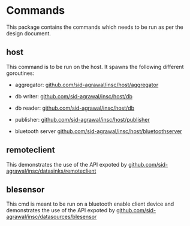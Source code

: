 # Commands

This package contains the commands which needs to be run as per the design document.



## host
This command is to be run on the host. It spawns the following different goroutines:
* aggregator: [github.com/sid-agrawal/insc/host/aggregator](github.com/sid-agrawal/insc/host/aggregator)

* db writer: [github.com/sid-agrawal/insc/host/db](github.com/sid-agrawal/insc/host/db)
* db reader: [github.com/sid-agrawal/insc/host/db](github.com/sid-agrawal/insc/host/db)
* publisher: [github.com/sid-agrawal/insc/host/publisher](github.com/sid-agrawal/insc/host/publisher)
* bluetooth server [github.com/sid-agrawal/insc/host/bluetoothserver](github.com/sid-agrawal/insc/host/bluetoothserver)


## remoteclient
This demonstrates the use of the API expoted by [github.com/sid-agrawal/insc/datasinks/remoteclient](github.com/sid-agrawal/insc/datasinks/remoteclient)


## blesensor
This cmd is meant to be run on a bluetooth enable client device and demonstrates the use of the API expoted by [github.com/sid-agrawal/insc/datasources/blesensor](github.com/sid-agrawal/insc/datasources/blesensor)

